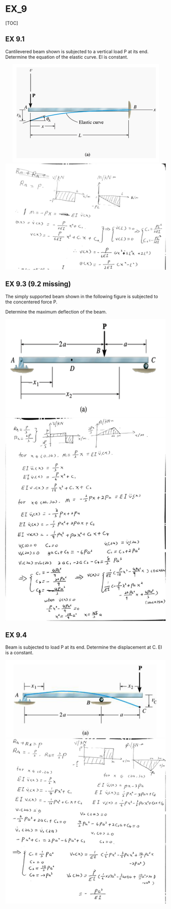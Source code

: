 # EX_9

[TOC]

## EX 9.1

Cantilevered beam shown is subjected to a vertical load P at its end. Determine the equation of the elastic curve. EI is constant.

<div align = center><img src = "./assets/EX_9_figure_1.png"></div>
<div align = center><img src = "./assets/EX_9_figure_2.jpg"></div>

## EX 9.3 (9.2 missing)

The simply supported beam shown in the following figure is subjected to the concentered force P.

Determine the maximum deflection of the beam.

<div align = center><img src = "./assets/EX_9_figure_3.png"></div>
<div align = center><img src = "./assets/EX_9_figure_4.jpg"></div>


## EX 9.4

Beam is subjected to load P at its end. Determine the displacement at C. EI is a constant.

<div align = center><img src = "./assets/EX_9_figure_5.png"></div>
<div align = center><img src = "./assets/EX_9_figure_6.jpg"></div>
